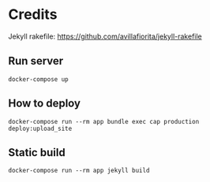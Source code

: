 # Credits

Jekyll rakefile: https://github.com/avillafiorita/jekyll-rakefile

## Run server

```
docker-compose up
```

## How to deploy

```
docker-compose run --rm app bundle exec cap production deploy:upload_site
```

## Static build

```
docker-compose run --rm app jekyll build
```
